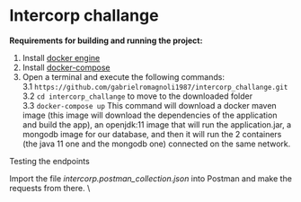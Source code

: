# Intercorp challange

**Requirements for building and running the project:**

1. Install [docker engine](https://docs.docker.com/engine/install)
2. Install [docker-compose](https://docs.docker.com/compose/install/)
3. Open a terminal and execute the following commands:\
   3.1 `https://github.com/gabrielromagnoli1987/intercorp_challange.git` \
   3.2 `cd intercorp_challange` to move to the downloaded folder \
   3.3 `docker-compose up` This command will download a docker maven image
   (this image will download the dependencies of the application and build the app),
   an openjdk:11 image that will run the application.jar,
   a mongodb image for our database, and then it will run the 2 containers (the java 11 one and the mongodb one) connected on the same network.

Testing the endpoints

Import the file *intercorp.postman_collection.json* into Postman and make the requests from there. \
 